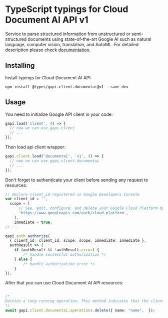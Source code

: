 # TypeScript typings for Cloud Document AI API v1

Service to parse structured information from unstructured or semi-structured documents using state-of-the-art Google AI such as natural language, computer vision, translation, and AutoML.
For detailed description please check [documentation](https://cloud.google.com/document-ai/docs/).

## Installing

Install typings for Cloud Document AI API:

```
npm install @types/gapi.client.documentai@v1 --save-dev
```

## Usage

You need to initialize Google API client in your code:

```typescript
gapi.load('client', () => {
  // now we can use gapi.client
  // ...
});
```

Then load api client wrapper:

```typescript
gapi.client.load('documentai', 'v1', () => {
  // now we can use gapi.client.documentai
  // ...
});
```

Don't forget to authenticate your client before sending any request to resources:

```typescript
// declare client_id registered in Google Developers Console
var client_id = '',
  scope = [ 
      // See, edit, configure, and delete your Google Cloud Platform data
      'https://www.googleapis.com/auth/cloud-platform',
    ],
    immediate = true;
// ...

gapi.auth.authorize(
  { client_id: client_id, scope: scope, immediate: immediate },
  authResult => {
    if (authResult && !authResult.error) {
        /* handle successful authorization */
    } else {
        /* handle authorization error */
    }
});
```

After that you can use Cloud Document AI API resources:

```typescript

/*
Deletes a long-running operation. This method indicates that the client is no longer interested in the operation result. It does not cancel the operation. If the server doesn't support this method, it returns `google.rpc.Code.UNIMPLEMENTED`.
*/
await gapi.client.documentai.operations.delete({ name: "name",  });
```
